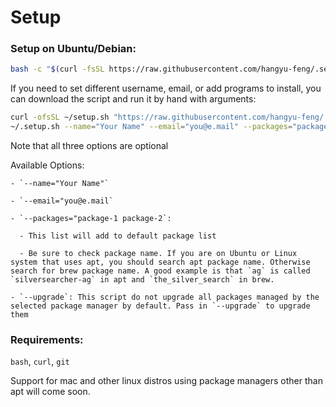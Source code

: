 # Setup

### Setup on Ubuntu/Debian:
  ```sh
  bash -c "$(curl -fsSL https://raw.githubusercontent.com/hangyu-feng/.setup/master/setup.sh)"
  ```
  
  If you need to set different username, email, or add programs to install, you can download the script and run it by hand with arguments:
  ```sh
  curl -ofsSL ~/setup.sh "https://raw.githubusercontent.com/hangyu-feng/.setup/master/setup.sh"
  ~/.setup.sh --name="Your Name" --email="you@e.mail" --packages="package-1 package-2" --upgrade
  ```
  
  Note that all three options are optional
  
  Available Options:
  
    - `--name="Your Name"`
    
    - `--email="you@e.mail`
    
    - `--packages="package-1 package-2`:
    
      - This list will add to default package list
      
      - Be sure to check package name. If you are on Ubuntu or Linux system that uses apt, you should search apt package name. Otherwise search for brew package name. A good example is that `ag` is called `silversearcher-ag` in apt and `the_silver_search` in brew.
      
    - `--upgrade`: This script do not upgrade all packages managed by the selected package manager by default. Pass in `--upgrade` to upgrade them

### Requirements:
  `bash`, `curl`, `git`

  Support for mac and other linux distros using package managers other than apt will come soon.
